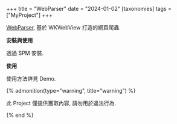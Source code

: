 +++
title = "WebParser"
date = "2024-01-02"
[taxonomies]
tags = ["MyProject"]
+++

[WebParser](https://github.com/shinrenpan/WebParser), 基於 WKWebView 打造的網頁爬蟲.

**安裝與使用**

透過 SPM 安裝.

**使用**

使用方法詳見 Demo.

{% admonition(type="warning", title="warning") %}

此 Project 僅提供獲取內容, 請勿用於違法行為.

{% end %}

